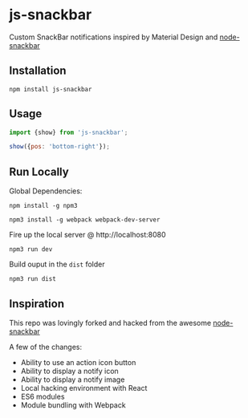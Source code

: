# js-snackbar

Custom SnackBar notifications inspired by Material Design and [node-snackbar](https://github.com/polonel/SnackBar)

## Installation
```
npm install js-snackbar
```

## Usage
```javascript
import {show} from 'js-snackbar';

show({pos: 'bottom-right'});
```

## Run Locally

Global Dependencies:
```
npm install -g npm3
 
npm3 install -g webpack webpack-dev-server
```

Fire up the local server @ http://localhost:8080
```
npm3 run dev
```

Build ouput in the `dist` folder
```
npm3 run dist
```

## Inspiration
This repo was lovingly forked and hacked from the awesome [node-snackbar](https://github.com/polonel/SnackBar)

A few of the changes:
- Ability to use an action icon button
- Ability to display a notify icon
- Ability to display a notify image
- Local hacking environment with React
- ES6 modules
- Module bundling with Webpack